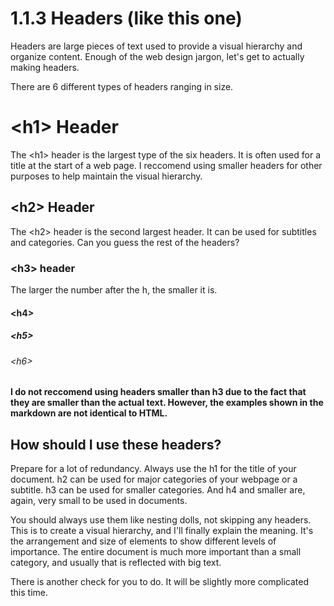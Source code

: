 # 1.1.3 Headers (like this one)
Headers are large pieces of text used to provide a visual hierarchy and organize content. Enough of the web design jargon, let's get to actually making headers.

There are 6 different types of headers ranging in size.

# \<h1> Header

The \<h1> header is the largest type of the six headers. It is often used for a title at the start of a web page. I reccomend using smaller headers for other purposes to help maintain the visual hierarchy.

## \<h2> Header

The \<h2> header is the second largest header. It can be used for subtitles and categories. Can you guess the rest of the headers?

### \<h3> header

The larger the number after the h, the smaller it is.

#### \<h4>

##### \<h5>

###### \<h6>

**I do not reccomend using headers smaller than h3 due to the fact that they are smaller than the actual text. However, the examples shown in the markdown are not identical to HTML.**

## How should I use these headers?

Prepare for a lot of redundancy. Always use the h1 for the title of your document. h2 can be used for major categories of your webpage or a subtitle. h3 can be used for smaller categories. And h4 and smaller are, again, very small to be used in documents.

You should always use them like nesting dolls, not skipping any headers. This is to create a visual hierarchy, and I'll finally explain the meaning. It's the arrangement and size of elements to show different levels of importance. The entire document is much more important than a small category, and usually that is reflected with big text.

There is another check for you to do. It will be slightly more complicated this time.